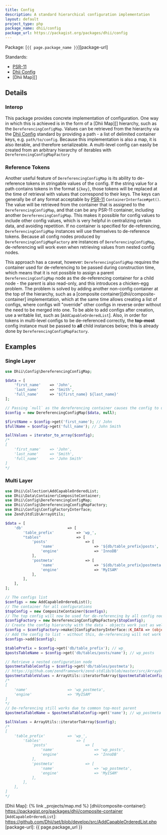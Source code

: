 ```yaml
---
title: Config
description: A standard hierarchical configuration implementation
layout: default
project_type: php
package_name: dhii/config
package_url: https://packagist.org/packages/dhii/config
---
```


Package: [`{{ page.package_name }}`][package-url]

Standards:
- [PSR-11][]
- [Dhii Config][]
- [Dhii Map][]

## Details
### Interop
This package provides concrete implementation of configuration. One way in which this is achieved is in the form of a [Dhii Map][] hierarchy, such as the `DereferencingConfigMap`. Values can be retrieved from the hierarchy via the [Dhii Config][] standard by providing a path - a list of delimited container keys, e.g. `path/to/config`. Because this implementation is also a map, it is also iterable, and therefore serializeable. A multi-level config can easily be created from an arbitrary hierarchy of iterables with `DereferencingConfigMapFactory`

### Reference Tokens
Another useful feature of `DereferencingConfigMap` is its ability to de-reference tokens in stringable values of the config. If the string value for a path contains tokens in the format `${key}`, those tokens will be replaced at the time of retrieval with values that correspond to their keys. The keys can generally be of any format acceptable by [PSR-11][] `ContainerInterface#get()`. The value will be retrieved from the container that is assigned to the `DereferencingConfigMap`, and that can be any PSR-11 container, including another `DereferencingConfigMap`. This makes it possible for config values to include other config values, which is very helpful in centralizing certain data, and avoiding repetition. If no container is specified for de-referencing, `DereferencingConfigMap` instances will use themselves to de-reference tokens. Because all config nodes produced by `DereferencingConfigMapFactory` are instances of `DereferencingConfigMap`, de-referencing will work even when retrieving values from nested config nodes.

This approach has a caveat, however: `DereferencingConfigMap` requires the container used for de-referencing to be passed during construction time, which means that it is not possible to assign a parent `DereferencingConfigMap` node as the de-referencing container for a child node - the parent is also read-only, and this introduces a chicken-egg problem. The problem is solved by adding another non-config container at the top of the hierarchy, such as a [composite container][dhii/composite-container] implementation, which at the same time allows creating a list of configs, where configs will "override" other configs in reverse order without the need to be merged into one. To be able to add configs after creation, use a writable list, such as [`AddCapableOrderedList`]. Also, in order for tokens in multi-level configs to be de-referenced correctly, the **top-most** config instance must be passed to **all** child instances below; this is already done by `DereferencingConfigMapFactory`.

## Examples
### Single Layer
```php
use Dhii\Config\DereferencingConfigMap;

$data = [
    'first_name'    => 'John',
    'last_name'     => 'Smith',
    'full_name'     => '${first_name} ${last_name}'
];

// Passing `null` as the dereferencing container causes the config to use itself for dereferencing
$config = new DereferencingConfigMap($data, null);

$firstName = $config->get('first_name'); // John
$fullName = $config->get('full_name'); // John Smith

$allValues = iterator_to_array($config);
/*
[
    'first_name'    => 'John',
    'last_name'     => 'Smith',
    'full_name'     => 'John Smith'
]
*/
```

### Multi Layer
```php
use Dhii\Collection\AddCapableOrderedList;
use Dhii\Data\Container\CompositeContainer;
use Dhii\Config\DereferencingConfigMap;
use Dhii\Config\DereferencingConfigMapFactory;
use Dhii\Config\ConfigFactoryInterface;
use Zend\Stdlib\ArrayUtils;

$data = [
    'db'                    => [
        'table_prefix'          => 'wp_',
        "tables"                => [
            'posts'                 => [
                'name'                  => '${db/table_prefix}posts',
                'engine'                => 'InnoDB'
            ],
            'postmeta'              => [
                'name'                  => '${db/table_prefix}postmeta',
                'engine'                => 'MyISAM'
            ],
        ],
    ],
];

// The configs list
$configs = new AddCapableOrderedList();
// The container for all configurations
$topConfig = new CompositeContainer($configs);
// The top config will now be used for de-referencing by all config nodes made by the factory
$configFactory = new DereferencingConfigMapFactory($topConfig);
// Create the config hierarchy with the data - objects work just as well
$config = $configFactory->make([ConfigFactoryInterface::K_DATA => (object) $data]);
// Add the config to list - without this, de-referencing will not work properly with multiple levels
$configs->add($config);

$tablePrefix = $config->get('db/table_prefix'); // wp_
$postsTableName = $config->get('db/tables/posts/name'); // wp_posts

// Retrieve a nested configuration node
$postmetaTableConfig = $config->get('db/tables/postmeta');
// https://github.com/zendframework/zend-stdlib/blob/master/src/ArrayUtils.php#L216
$postmetaTableValues = ArrayUtils::iteratorToArray($postmetaTableConfig);
/*
[
    'name'                  => 'wp_postmeta',
    'engine'                => 'MyISAM'
]
*/
// De-referencing still works due to common top-most parent
$postmetaTableName = $postmetaTableConfig->get('name'); // wp_postmeta

$allValues = ArrayUtils::iteratorToArray($config);
/*
[
    'table_prefix'          => 'wp_',
        'tables'                => [
            'posts'                 => [
                'name'                  => 'wp_posts',
                'engine'                => 'InnoDB'
            ],
            'postmeta'              => [
                'name'                  => 'wp_postmeta',
                'engine'                => 'MyISAM'
            ],
        ],
    ],
]
*/
```

[PSR-11]:                                       https://github.com/php-fig/fig-standards/blob/master/accepted/PSR-11-container.md
[Dhii Iterator]:                                https://packagist.org/packages/dhii/iterator-interface
[Dhii Config]:                                  https://packagist.org/packages/dhii/config-interface
[Dhii Map]:                                     {% link _projects/map.md %}
[dhii/composite-container]:                     https://packagist.org/packages/dhii/composite-container
[`AddCapableOrderedList`]:                      https://github.com/Dhii/set/blob/develop/src/AddCapableOrderedList.php
[package-url]:                                  {{ page.package_url }}
